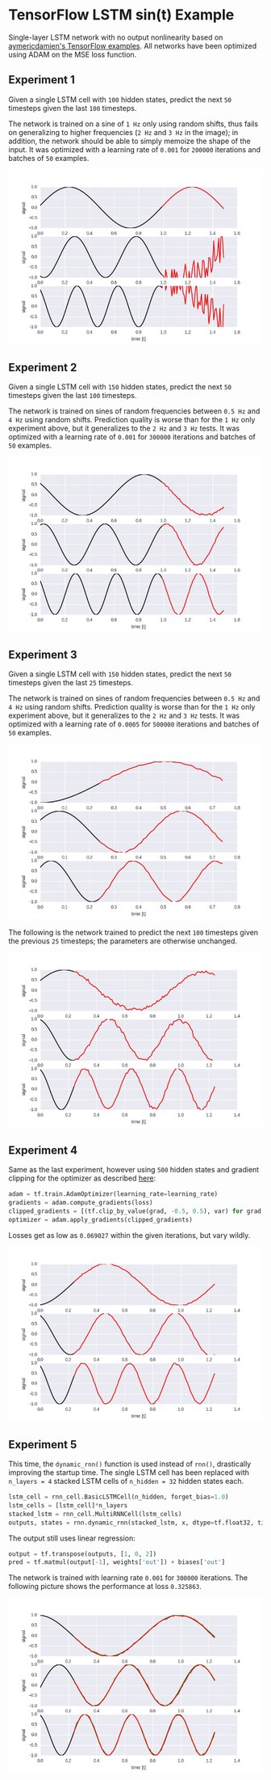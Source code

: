 # TensorFlow LSTM sin(t) Example

Single-layer LSTM network with no output nonlinearity based on [aymericdamien's TensorFlow examples](https://github.com/aymericdamien/TensorFlow-Examples/). 
All networks have been optimized using ADAM on the MSE loss function.

## Experiment 1

Given a single LSTM cell with `100` hidden states, predict the next `50` timesteps 
given the last `100` timesteps. 

The network is trained on a sine of `1 Hz` only using random shifts, thus fails on
generalizing to higher frequencies (`2 Hz` and `3 Hz` in the image); in addition, the
network should be able to simply memoize the shape of the input.
It was optimized with a learning rate of `0.001` for `200000` iterations and 
batches of `50` examples.

![](images/tf-recurrent-sin.jpg)

## Experiment 2

Given a single LSTM cell with `150` hidden states, predict the next `50` timesteps 
given the last `100` timesteps. 

The network is trained on sines of random frequencies between `0.5 Hz` and `4 Hz` using 
random shifts. Prediction quality is worse than for the `1 Hz` only experiment above,
but it generalizes to the `2 Hz` and `3 Hz` tests.
It was optimized with a learning rate of `0.001` for `300000` iterations and 
batches of `50` examples.

![](images/tf-recurrent-sin-2.jpg)

## Experiment 3

Given a single LSTM cell with `150` hidden states, predict the next `50` timesteps 
given the last `25` timesteps. 

The network is trained on sines of random frequencies between `0.5 Hz` and `4 Hz` using 
random shifts. Prediction quality is worse than for the `1 Hz` only experiment above,
but it generalizes to the `2 Hz` and `3 Hz` tests.
It was optimized with a learning rate of `0.0005` for `500000` iterations and 
batches of `50` examples.

![](images/tf-recurrent-sin-3.jpg)

The following is the network trained to predict the next `100` timesteps
given the previous `25` timesteps; the parameters are otherwise unchanged.

![](images/tf-recurrent-sin-3.1.jpg)

## Experiment 4

Same as the last experiment, however using `500` hidden states and gradient clipping
for the optimizer as described [here](http://stackoverflow.com/a/36501922/195651):

```python
adam = tf.train.AdamOptimizer(learning_rate=learning_rate)
gradients = adam.compute_gradients(loss)
clipped_gradients = [(tf.clip_by_value(grad, -0.5, 0.5), var) for grad, var in gradients]
optimizer = adam.apply_gradients(clipped_gradients)
```

Losses get as low as `0.069027` within the given iterations, but vary wildly.

![](images/tf-recurrent-sin-4.jpg)

## Experiment 5

This time, the `dynamic_rnn()` function is used instead of `rnn()`, drastically improving the 
startup time. The single LSTM cell has been replaced with `n_layers = 4` stacked LSTM cells of `n_hidden = 32` hidden
states each.

```python
lstm_cell = rnn_cell.BasicLSTMCell(n_hidden, forget_bias=1.0)
lstm_cells = [lstm_cell]*n_layers
stacked_lstm = rnn_cell.MultiRNNCell(lstm_cells)
outputs, states = rnn.dynamic_rnn(stacked_lstm, x, dtype=tf.float32, time_major=False)
```

The output still uses linear regression:

```python
output = tf.transpose(outputs, [1, 0, 2])
pred = tf.matmul(output[-1], weights['out']) + biases['out']
```

The network is trained with learning rate `0.001` for `300000` iterations. The following
picture shows the performance at loss `0.325863`.

![](images/tf-recurrent-sin-5.jpg)